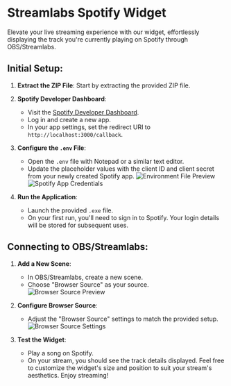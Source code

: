 # Streamlabs Spotify Widget

Elevate your live streaming experience with our widget, effortlessly displaying the track you're currently playing on Spotify through OBS/Streamlabs.

## Initial Setup:

1. **Extract the ZIP File**: 
   Start by extracting the provided ZIP file.

2. **Spotify Developer Dashboard**:
   - Visit the [Spotify Developer Dashboard](https://developer.spotify.com/dashboard).
   - Log in and create a new app.
   - In your app settings, set the redirect URI to `http://localhost:3000/callback`.

3. **Configure the `.env` File**:
   - Open the `.env` file with Notepad or a similar text editor.
   - Update the placeholder values with the client ID and client secret from your newly created Spotify app.
     ![Environment File Preview](https://github.com/qtirl/streamlabs-spotify-widget/assets/22341222/8e137f22-8402-4d7f-9539-35c29a05e66f)
     ![Spotify App Credentials](https://github.com/qtirl/streamlabs-spotify-widget/assets/22341222/9796b122-917b-414d-b729-7e2838571631)

4. **Run the Application**: 
   - Launch the provided `.exe` file. 
   - On your first run, you'll need to sign in to Spotify. Your login details will be stored for subsequent uses.

## Connecting to OBS/Streamlabs:

1. **Add a New Scene**: 
   - In OBS/Streamlabs, create a new scene.
   - Choose "Browser Source" as your source.
     ![Browser Source Preview](https://github.com/qtirl/streamlabs-spotify-widget/assets/22341222/802425c8-8b37-4859-88d8-d9ee91420fb5)

2. **Configure Browser Source**: 
   - Adjust the "Browser Source" settings to match the provided setup.
     ![Browser Source Settings](https://github.com/qtirl/streamlabs-spotify-widget/assets/22341222/b0e74a5f-49dc-4ac5-a902-837489b0e36b)

3. **Test the Widget**: 
   - Play a song on Spotify. 
   - On your stream, you should see the track details displayed. Feel free to customize the widget's size and position to suit your stream's aesthetics. Enjoy streaming!

